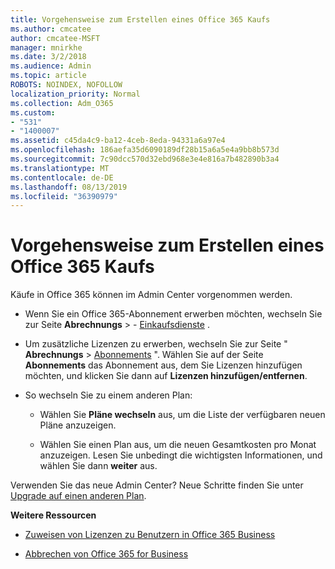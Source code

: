 ```yaml
---
title: Vorgehensweise zum Erstellen eines Office 365 Kaufs
ms.author: cmcatee
author: cmcatee-MSFT
manager: mnirkhe
ms.date: 3/2/2018
ms.audience: Admin
ms.topic: article
ROBOTS: NOINDEX, NOFOLLOW
localization_priority: Normal
ms.collection: Adm_O365
ms.custom:
- "531"
- "1400007"
ms.assetid: c45da4c9-ba12-4ceb-8eda-94331a6a97e4
ms.openlocfilehash: 186aefa35d6090189df28b15a6a5e4a9bb8b573d
ms.sourcegitcommit: 7c90dcc570d32ebd968e3e4e816a7b482890b3a4
ms.translationtype: MT
ms.contentlocale: de-DE
ms.lasthandoff: 08/13/2019
ms.locfileid: "36390979"
---
```

# <a name="how-to-make-an-office-365-purchase"></a>Vorgehensweise zum Erstellen eines Office 365 Kaufs

Käufe in Office 365 können im Admin Center vorgenommen werden.
  
- Wenn Sie ein Office 365-Abonnement erwerben möchten, wechseln Sie zur Seite **Abrechnungs** \> - [Einkaufsdienste](https://go.microsoft.com/fwlink/p/?linkid=868433) .

- Um zusätzliche Lizenzen zu erwerben, wechseln Sie zur Seite " **Abrechnungs** \> [Abonnements](https://go.microsoft.com/fwlink/p/?linkid=842054) ". Wählen Sie auf der Seite **Abonnements** das Abonnement aus, dem Sie Lizenzen hinzufügen möchten, und klicken Sie dann auf **Lizenzen hinzufügen/entfernen**.

- So wechseln Sie zu einem anderen Plan:

  - Wählen Sie **Pläne wechseln** aus, um die Liste der verfügbaren neuen Pläne anzuzeigen.

  - Wählen Sie einen Plan aus, um die neuen Gesamtkosten pro Monat anzuzeigen. Lesen Sie unbedingt die wichtigsten Informationen, und wählen Sie dann **weiter** aus.

Verwenden Sie das neue Admin Center? Neue Schritte finden Sie unter [Upgrade auf einen anderen Plan](https://docs.microsoft.com/en-us/office365/admin/subscriptions-and-billing/upgrade-to-different-plan).
  
 **Weitere Ressourcen**
  
- [Zuweisen von Lizenzen zu Benutzern in Office 365 Business](https://docs.microsoft.com/en-us/office365/admin/subscriptions-and-billing/assign-licenses-to-users)

- [Abbrechen von Office 365 for Business](https://docs.microsoft.com/en-us/office365/admin/subscriptions-and-billing/cancel-your-subscription)